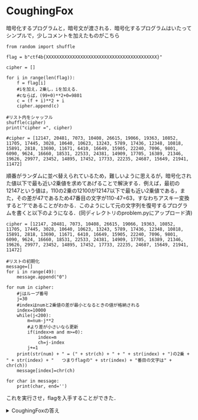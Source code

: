 # CoughingFox
暗号化するプログラムと，暗号文が渡される．暗号化するプログラムはいたってシンプルで，少しコメントを加えたものがこちら
```
from random import shuffle

flag = b"ctf4b{XXXXXXXXXXXXXXXXXXXXXXXXXXXXXXXXXXXXXXXXXX}"

cipher = []

for i in range(len(flag)):
    f = flag[i]
    #iを加え，2乗し，iを加える．
    #cならば，(99+0)**2+0=9801
    c = (f + i)**2 + i
    cipher.append(c)

#リスト内をシャッフル
shuffle(cipher)
print("cipher =", cipher)

#cipher = [12147, 20481, 7073, 10408, 26615, 19066, 19363, 10852, 11705, 17445, 3028, 10640, 10623, 13243, 5789, 17436, 12348, 10818, 15891, 2818, 13690, 11671, 6410, 16649, 15905, 22240, 7096, 9801, 6090, 9624, 16660, 18531, 22533, 24381, 14909, 17705, 16389, 21346, 19626, 29977, 23452, 14895, 17452, 17733, 22235, 24687, 15649, 21941, 11472]
```
順番がランダムに並べ替えられているため，難しいように思えるが，暗号化された値以下で最も近い2乗値を求めてあげることで解決する．例えば，最初の12147という値は，110の2乗の12100が12147以下で最も近い2乗値である，また，その差が47であるため47番目の文字が110-47=63，すなわちアスキー変換すると'?'であることがわかる．このようにして元の文字列を復号するプログラムを書くと以下のようになる．(同ディレクトリのproblem.pyにアップロード済)
```
cipher = [12147, 20481, 7073, 10408, 26615, 19066, 19363, 10852, 11705, 17445, 3028, 10640, 10623, 13243, 5789, 17436, 12348, 10818, 15891, 2818, 13690, 11671, 6410, 16649, 15905, 22240, 7096, 9801, 6090, 9624, 16660, 18531, 22533, 24381, 14909, 17705, 16389, 21346, 19626, 29977, 23452, 14895, 17452, 17733, 22235, 24687, 15649, 21941, 11472]

#リストの初期化
message=[]
for i in range(49):
    message.append("0")

for num in cipher:
    #jはループ番号
    j=30
    #indexはnumと2乗値の差が最小となるときの値が格納される
    index=10000
    while(j<200):
        m=num-j**2
        #より差が小さいなら更新
        if(index>m and m>=0):
            index=m
            ch=j-index
        j+=1
    print(str(num) + " = (" + str(ch) + " + " + str(index) + ")の2乗 + " + str(index) + "   つまりflagの" + str(index) + "番目の文字は" + chr(ch))
    message[index]=chr(ch)

for char in message:
    print(char, end='')
```
これを実行させ，flagを入手することができた．
<details>
<summary>CoughingFoxの答え</summary>
ctf4b{Hey,Fox?YouCanNotTearThatHouseDown,CanYou?}
</details>